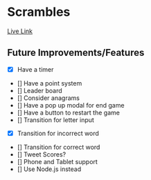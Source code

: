 # Scrambles

[Live Link][link]

[link]: http://scrambles.herokuapp.com/

## Future Improvements/Features

- [x] Have a timer
- [] Have a point system
- [] Leader board
- [] Consider anagrams
- [] Have a pop up modal for end game
- [] Have a button to restart the game
- [] Transition for letter input
- [x] Transition for incorrect word
- [] Transition for correct word
- [] Tweet Scores?
- [] Phone and Tablet support
- [] Use Node.js instead
